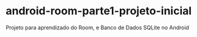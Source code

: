 # android-room-parte1-projeto-inicial
Projeto para aprendizado do Room, e Banco de Dados SQLite no Android
